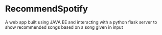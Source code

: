 # RecommendSpotify
A web app built using JAVA EE and interacting with a python flask server to show recommended songs based on a song given in input
